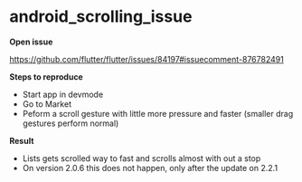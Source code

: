 # android_scrolling_issue

**Open issue**

https://github.com/flutter/flutter/issues/84197#issuecomment-876782491

**Steps to reproduce**
- Start app in devmode
- Go to Market
- Peform a scroll gesture with little more pressure and faster (smaller drag gestures perform normal)

**Result**
- Lists gets scrolled way to fast and scrolls almost with out a stop
- On version 2.0.6 this does not happen, only after the update on 2.2.1
